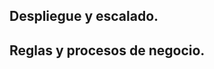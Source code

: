 <style type="text/css"> h1 { counter-reset: h1counter 4}</style>

## Despliegue y escalado.
  
## Reglas y procesos de negocio.
  
